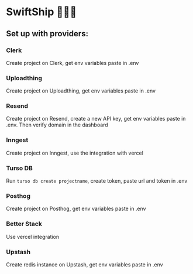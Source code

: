 # SwiftShip 🚢🔥🚀

## Set up with providers:

### Clerk

Create project on Clerk, get env variables paste in .env

### Uploadthing

Create project on Uploadthing, get env variables paste in .env

### Resend

Create project on Resend, create a new API key, get env variables paste in .env. Then verify domain in the dashboard

### Inngest

Create project on Inngest, use the integration with vercel

### Turso DB

Run `turso db create projectname`, create token, paste url and token in .env

### Posthog

Create project on Posthog, get env variables paste in .env

### Better Stack

Use vercel integration

### Upstash

Create redis instance on Upstash, get env variables paste in .env
